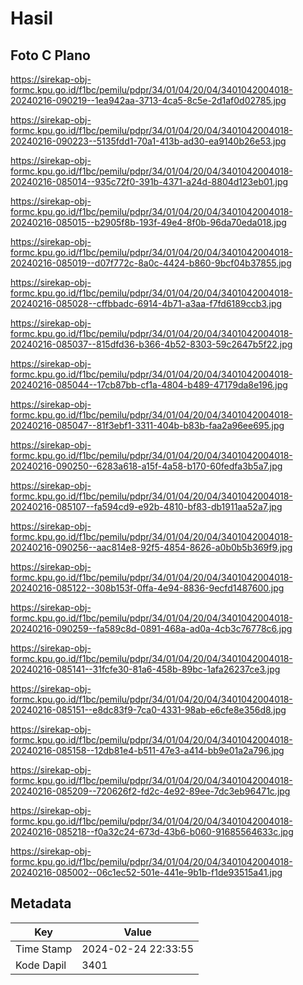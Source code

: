 # Hasil

## Foto C Plano

https://sirekap-obj-formc.kpu.go.id/f1bc/pemilu/pdpr/34/01/04/20/04/3401042004018-20240216-090219--1ea942aa-3713-4ca5-8c5e-2d1af0d02785.jpg

https://sirekap-obj-formc.kpu.go.id/f1bc/pemilu/pdpr/34/01/04/20/04/3401042004018-20240216-090223--5135fdd1-70a1-413b-ad30-ea9140b26e53.jpg

https://sirekap-obj-formc.kpu.go.id/f1bc/pemilu/pdpr/34/01/04/20/04/3401042004018-20240216-085014--935c72f0-391b-4371-a24d-8804d123eb01.jpg

https://sirekap-obj-formc.kpu.go.id/f1bc/pemilu/pdpr/34/01/04/20/04/3401042004018-20240216-085015--b2905f8b-193f-49e4-8f0b-96da70eda018.jpg

https://sirekap-obj-formc.kpu.go.id/f1bc/pemilu/pdpr/34/01/04/20/04/3401042004018-20240216-085019--d07f772c-8a0c-4424-b860-9bcf04b37855.jpg

https://sirekap-obj-formc.kpu.go.id/f1bc/pemilu/pdpr/34/01/04/20/04/3401042004018-20240216-085028--cffbbadc-6914-4b71-a3aa-f7fd6189ccb3.jpg

https://sirekap-obj-formc.kpu.go.id/f1bc/pemilu/pdpr/34/01/04/20/04/3401042004018-20240216-085037--815dfd36-b366-4b52-8303-59c2647b5f22.jpg

https://sirekap-obj-formc.kpu.go.id/f1bc/pemilu/pdpr/34/01/04/20/04/3401042004018-20240216-085044--17cb87bb-cf1a-4804-b489-47179da8e196.jpg

https://sirekap-obj-formc.kpu.go.id/f1bc/pemilu/pdpr/34/01/04/20/04/3401042004018-20240216-085047--81f3ebf1-3311-404b-b83b-faa2a96ee695.jpg

https://sirekap-obj-formc.kpu.go.id/f1bc/pemilu/pdpr/34/01/04/20/04/3401042004018-20240216-090250--6283a618-a15f-4a58-b170-60fedfa3b5a7.jpg

https://sirekap-obj-formc.kpu.go.id/f1bc/pemilu/pdpr/34/01/04/20/04/3401042004018-20240216-085107--fa594cd9-e92b-4810-bf83-db1911aa52a7.jpg

https://sirekap-obj-formc.kpu.go.id/f1bc/pemilu/pdpr/34/01/04/20/04/3401042004018-20240216-090256--aac814e8-92f5-4854-8626-a0b0b5b369f9.jpg

https://sirekap-obj-formc.kpu.go.id/f1bc/pemilu/pdpr/34/01/04/20/04/3401042004018-20240216-085122--308b153f-0ffa-4e94-8836-9ecfd1487600.jpg

https://sirekap-obj-formc.kpu.go.id/f1bc/pemilu/pdpr/34/01/04/20/04/3401042004018-20240216-090259--fa589c8d-0891-468a-ad0a-4cb3c76778c6.jpg

https://sirekap-obj-formc.kpu.go.id/f1bc/pemilu/pdpr/34/01/04/20/04/3401042004018-20240216-085141--31fcfe30-81a6-458b-89bc-1afa26237ce3.jpg

https://sirekap-obj-formc.kpu.go.id/f1bc/pemilu/pdpr/34/01/04/20/04/3401042004018-20240216-085151--e8dc83f9-7ca0-4331-98ab-e6cfe8e356d8.jpg

https://sirekap-obj-formc.kpu.go.id/f1bc/pemilu/pdpr/34/01/04/20/04/3401042004018-20240216-085158--12db81e4-b511-47e3-a414-bb9e01a2a796.jpg

https://sirekap-obj-formc.kpu.go.id/f1bc/pemilu/pdpr/34/01/04/20/04/3401042004018-20240216-085209--720626f2-fd2c-4e92-89ee-7dc3eb96471c.jpg

https://sirekap-obj-formc.kpu.go.id/f1bc/pemilu/pdpr/34/01/04/20/04/3401042004018-20240216-085218--f0a32c24-673d-43b6-b060-91685564633c.jpg

https://sirekap-obj-formc.kpu.go.id/f1bc/pemilu/pdpr/34/01/04/20/04/3401042004018-20240216-085002--06c1ec52-501e-441e-9b1b-f1de93515a41.jpg


## Metadata

| Key        | Value               |
| ---------- | ------------------- |
| Time Stamp | 2024-02-24 22:33:55 |
| Kode Dapil | 3401                |



